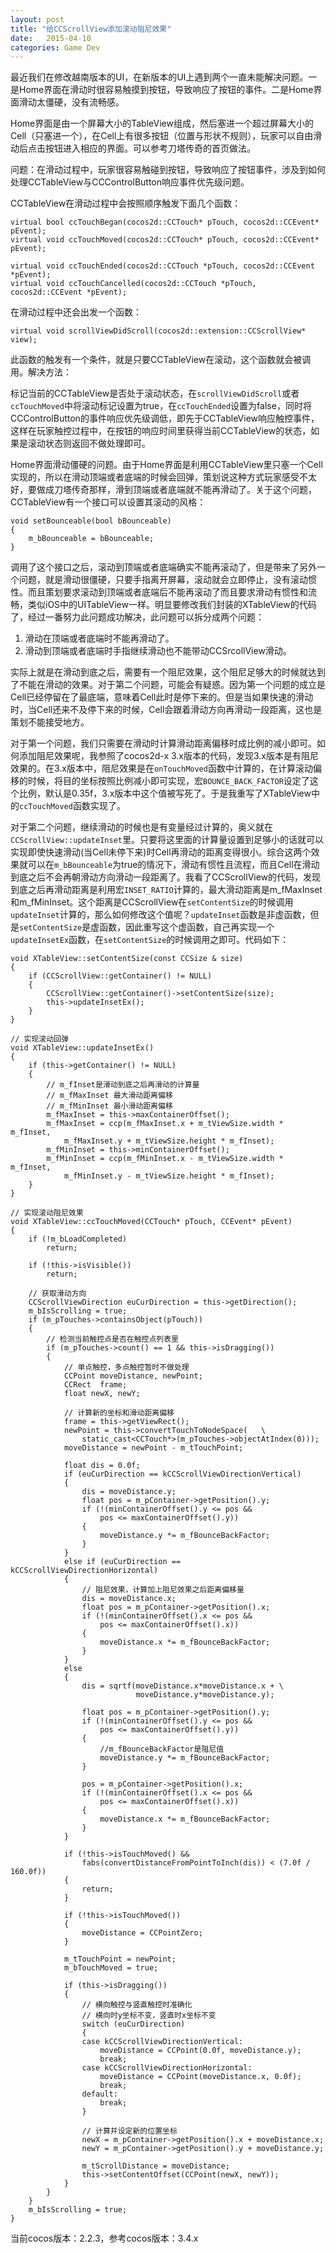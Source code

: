 ```yaml
---
layout: post
title: "给CCScrollView添加滚动阻尼效果"
date:   2015-04-10
categories: Game Dev
---
```


最近我们在修改越南版本的UI，在新版本的UI上遇到两个一直未能解决问题。一是Home界面在滑动时很容易触摸到按钮，导致响应了按钮的事件。二是Home界面滑动太僵硬，没有流畅感。

Home界面是由一个屏幕大小的TableView组成，然后塞进一个超过屏幕大小的Cell（只塞进一个），在Cell上有很多按钮（位置与形状不规则），玩家可以自由滑动后点击按钮进入相应的界面。可以参考刀塔传奇的首页做法。

问题：在滑动过程中，玩家很容易触碰到按钮，导致响应了按钮事件，涉及到如何处理CCTableView与CCControlButton响应事件优先级问题。

CCTableView在滑动过程中会按照顺序触发下面几个函数：  

	virtual bool ccTouchBegan(cocos2d::CCTouch* pTouch, cocos2d::CCEvent* pEvent);
    virtual void ccTouchMoved(cocos2d::CCTouch* pTouch, cocos2d::CCEvent* pEvent);
	
	virtual void ccTouchEnded(cocos2d::CCTouch *pTouch, cocos2d::CCEvent *pEvent);
	virtual void ccTouchCancelled(cocos2d::CCTouch *pTouch, cocos2d::CCEvent *pEvent);

在滑动过程中还会出发一个函数：  

	virtual void scrollViewDidScroll(cocos2d::extension::CCScrollView* view);

此函数的触发有一个条件，就是只要CCTableView在滚动，这个函数就会被调用。解决方法：  

标记当前的CCTableView是否处于滚动状态，在```scrollViewDidScroll```或者```ccTouchMoved```中将滚动标记设置为true，在```ccTouchEnded```设置为false，同时将CCControlButton的事件响应优先级调低，即先于CCTableView响应触控事件，这样在玩家触控过程中，在按钮的响应时间里获得当前CCTableView的状态，如果是滚动状态则返回不做处理即可。

Home界面滑动僵硬的问题。由于Home界面是利用CCTableView里只塞一个Cell实现的，所以在滑动顶端或者底端的时候会回弹，策划说这种方式玩家感受不太好，要做成刀塔传奇那样，滑到顶端或者底端就不能再滑动了。关于这个问题，CCTableView有一个接口可以设置其滚动的风格：	  

	void setBounceable(bool bBounceable) 
	{ 
		m_bBounceable = bBounceable; 
	}

调用了这个接口之后，滚动到顶端或者底端确实不能再滚动了，但是带来了另外一个问题，就是滑动很僵硬，只要手指离开屏幕，滚动就会立即停止，没有滚动惯性。而且策划要求滚动到顶端或者底端后不能再滚动了而且要求滑动有惯性和流畅，类似iOS中的UITableView一样。明显要修改我们封装的XTableView的代码了，经过一番努力此问题成功解决，此问题可以拆分成两个问题：  
1. 滑动在顶端或者底端时不能再滑动了。  
2. 滑动到顶端或者底端时手指继续滑动也不能带动CCSrcollView滑动。  

实际上就是在滑动到底之后，需要有一个阻尼效果，这个阻尼足够大的时候就达到了不能在滑动的效果。对于第二个问题，可能会有疑惑。因为第一个问题的成立是Cell已经停留在了最底端，意味着Cell此时是停下来的。但是当如果快速的滑动时，当Cell还来不及停下来的时候，Cell会跟着滑动方向再滑动一段距离，这也是策划不能接受地方。

对于第一个问题，我们只需要在滑动时计算滑动距离偏移时成比例的减小即可。如何添加阻尼效果呢，我参照了cocos2d-x 3.x版本的代码，发现3.x版本是有阻尼效果的。在3.x版本中，阻尼效果是在```onTouchMoved```函数中计算的，在计算滚动偏移的时候，将目的坐标按照比例减小即可实现，宏```BOUNCE_BACK_FACTOR```设定了这个比例，默认是0.35f，3.x版本中这个值被写死了。于是我重写了XTableView中的```ccTouchMoved```函数实现了。

对于第二个问题，继续滑动的时候也是有变量经过计算的，奥义就在```CCScrollView::updateInset```里。只要将这里面的计算量设置到足够小的话就可以实现即使快速滑动(当Cell未停下来)时Cell再滑动的距离变得很小。综合这两个效果就可以在```m_bBounceable```为true的情况下，滑动有惯性且流程，而且Cell在滑动到底之后不会再朝滑动方向滑动一段距离了。我看了CCScrollView的代码，发现到底之后再滑动距离是利用宏```INSET_RATIO```计算的，最大滑动距离是m\_fMaxInset和m\_fMinInset。这个距离是CCScrollView在```setContentSize```的时候调用```updateInset```计算的，那么如何修改这个值呢？```updateInset```函数是非虚函数，但是```setContentSize```是虚函数，因此重写这个虚函数，自己再实现一个```updateInsetEx```函数，在```setContentSize```的时候调用之即可。代码如下：

	void XTableView::setContentSize(const CCSize & size)
	{
		if (CCScrollView::getContainer() != NULL)
		{
			CCScrollView::getContainer()->setContentSize(size);
			this->updateInsetEx();
		}
	}
	
	// 实现滚动回弹
	void XTableView::updateInsetEx()
	{
		if (this->getContainer() != NULL)
		{
			// m_fInset是滑动到底之后再滑动的计算量
			// m_fMaxInset 最大滑动距离偏移
			// m_fMinInset 最小滑动距离偏移
			m_fMaxInset = this->maxContainerOffset();
			m_fMaxInset = ccp(m_fMaxInset.x + m_tViewSize.width * m_fInset,
				m_fMaxInset.y + m_tViewSize.height * m_fInset);
			m_fMinInset = this->minContainerOffset();
			m_fMinInset = ccp(m_fMinInset.x - m_tViewSize.width * m_fInset,
				m_fMinInset.y - m_tViewSize.height * m_fInset);
		}
	}
	
	// 实现滚动阻尼效果
	void XTableView::ccTouchMoved(CCTouch* pTouch, CCEvent* pEvent)
	{
		if (!m_bLoadCompleted)
			return;
	
		if (!this->isVisible())
			return;
		
		// 获取滑动方向
		CCScrollViewDirection euCurDirection = this->getDirection();
		m_bIsScrolling = true;
		if (m_pTouches->containsObject(pTouch))
		{
			// 检测当前触控点是否在触控点列表里
			if (m_pTouches->count() == 1 && this->isDragging())
			{
				// 单点触控，多点触控暂时不做处理
				CCPoint moveDistance, newPoint;
				CCRect  frame;
				float newX, newY;
				
				// 计算新的坐标和滑动距离偏移
				frame = this->getViewRect();
				newPoint = this->convertTouchToNodeSpace(	\
					static_cast<CCTouch*>(m_pTouches->objectAtIndex(0)));
				moveDistance = newPoint - m_tTouchPoint;
	
				float dis = 0.0f;
				if (euCurDirection == kCCScrollViewDirectionVertical)
				{
					dis = moveDistance.y;
					float pos = m_pContainer->getPosition().y;
					if (!(minContainerOffset().y <= pos && 
						pos <= maxContainerOffset().y)) 
					{
						moveDistance.y *= m_fBounceBackFactor;
					}
				}
				else if (euCurDirection == kCCScrollViewDirectionHorizontal)
				{
					// 阻尼效果，计算加上阻尼效果之后距离偏移量
					dis = moveDistance.x;
					float pos = m_pContainer->getPosition().x;
					if (!(minContainerOffset().x <= pos && 
						pos <= maxContainerOffset().x)) 
					{
						moveDistance.x *= m_fBounceBackFactor;
					}
				}
				else
				{
					dis = sqrtf(moveDistance.x*moveDistance.x + \  
								moveDistance.y*moveDistance.y);
	
					float pos = m_pContainer->getPosition().y;
					if (!(minContainerOffset().y <= pos && 
						pos <= maxContainerOffset().y)) 
					{
						//m_fBounceBackFactor是阻尼值
						moveDistance.y *= m_fBounceBackFactor;
					}
					
					pos = m_pContainer->getPosition().x;
					if (!(minContainerOffset().x <= pos && 
						pos <= maxContainerOffset().x)) 
					{
						moveDistance.x *= m_fBounceBackFactor;
					}
				}
	
				if (!this->isTouchMoved() && 
					fabs(convertDistanceFromPointToInch(dis)) < (7.0f / 160.0f))
				{
					return;
				}
	
				if (!this->isTouchMoved())
				{
					moveDistance = CCPointZero;
				}
	
				m_tTouchPoint = newPoint;
				m_bTouchMoved = true;
	
				if (this->isDragging())
				{
					// 横向触控与竖直触控时准确化
					// 横向时y坐标不变，竖直时x坐标不变
					switch (euCurDirection)
					{
					case kCCScrollViewDirectionVertical:
						moveDistance = CCPoint(0.0f, moveDistance.y);
						break;
					case kCCScrollViewDirectionHorizontal:
						moveDistance = CCPoint(moveDistance.x, 0.0f);
						break;
					default:
						break;
					}
					
					// 计算并设定新的位置坐标
					newX = m_pContainer->getPosition().x + moveDistance.x;
					newY = m_pContainer->getPosition().y + moveDistance.y;
					
					m_tScrollDistance = moveDistance;
					this->setContentOffset(CCPoint(newX, newY));
				}
			}
		}
		m_bIsScrolling = true;
	}

当前cocos版本：2.2.3，参考cocos版本：3.4.x
